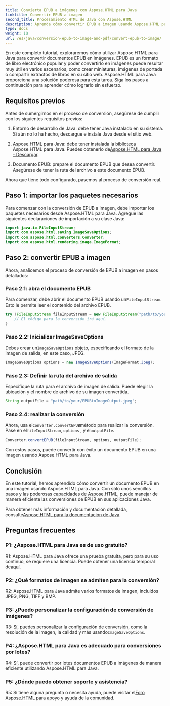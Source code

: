 ```yaml
---
title: Convierta EPUB a imágenes con Aspose.HTML para Java
linktitle: Convertir EPUB a imagen
second_title: Procesamiento HTML de Java con Aspose.HTML
description: Aprenda cómo convertir EPUB a imagen usando Aspose.HTML para Java. Una guía sencilla paso a paso para conversiones eficientes.
type: docs
weight: 10
url: /es/java/conversion-epub-to-image-and-pdf/convert-epub-to-image/
---
```

En este completo tutorial, exploraremos cómo utilizar Aspose.HTML para Java para convertir documentos EPUB en imágenes. EPUB es un formato de libro electrónico popular y poder convertirlo en imágenes puede resultar muy útil en varios escenarios, como crear miniaturas, imágenes de portada o compartir extractos de libros en su sitio web. Aspose.HTML para Java proporciona una solución poderosa para esta tarea. Siga los pasos a continuación para aprender cómo lograrlo sin esfuerzo.

## Requisitos previos

Antes de sumergirnos en el proceso de conversión, asegúrese de cumplir con los siguientes requisitos previos:

1. Entorno de desarrollo de Java: debe tener Java instalado en su sistema. Si aún no lo ha hecho, descargue e instale Java desde el sitio web.

2.  Aspose.HTML para Java: debe tener instalada la biblioteca Aspose.HTML para Java. Puedes obtenerlo de[Aspose.HTML para Java - Descargar](https://releases.aspose.com/html/java/).

3. Documento EPUB: prepare el documento EPUB que desea convertir. Asegúrese de tener la ruta del archivo a este documento EPUB.

Ahora que tiene todo configurado, pasemos al proceso de conversión real.

## Paso 1: importar los paquetes necesarios

Para comenzar con la conversión de EPUB a imagen, debe importar los paquetes necesarios desde Aspose.HTML para Java. Agregue las siguientes declaraciones de importación a su clase Java:

```java
import java.io.FileInputStream;
import com.aspose.html.saving.ImageSaveOptions;
import com.aspose.html.converters.Converter;
import com.aspose.html.rendering.image.ImageFormat;
```

## Paso 2: convertir EPUB a imagen

Ahora, analicemos el proceso de conversión de EPUB a imagen en pasos detallados:

### Paso 2.1: abra el documento EPUB

 Para comenzar, debe abrir el documento EPUB usando un`FileInputStream`. Esto le permite leer el contenido del archivo EPUB.

```java
try (FileInputStream fileInputStream = new FileInputStream("path/to/your/input.epub")) {
    // El código para la conversión irá aquí.
}
```

### Paso 2.2: Inicializar ImageSaveOptions

 Debes crear un`ImageSaveOptions` objeto, especificando el formato de la imagen de salida, en este caso, JPEG.

```java
ImageSaveOptions options = new ImageSaveOptions(ImageFormat.Jpeg);
```

### Paso 2.3: Definir la ruta del archivo de salida

Especifique la ruta para el archivo de imagen de salida. Puede elegir la ubicación y el nombre de archivo de su imagen convertida.

```java
String outputFile = "path/to/your/EPUBtoImageOutput.jpeg";
```

### Paso 2.4: realizar la conversión

 Ahora, usa el`Converter.convertEPUB`método para realizar la conversión. Pase en el`fileInputStream`, `options` , y el`outputFile`.

```java
Converter.convertEPUB(fileInputStream, options, outputFile);
```

Con estos pasos, puede convertir con éxito un documento EPUB en una imagen usando Aspose.HTML para Java.

## Conclusión

En este tutorial, hemos aprendido cómo convertir un documento EPUB en una imagen usando Aspose.HTML para Java. Con sólo unos sencillos pasos y las poderosas capacidades de Aspose.HTML, puede manejar de manera eficiente las conversiones de EPUB en sus aplicaciones Java.

 Para obtener más información y documentación detallada, consulte[Aspose.HTML para la documentación de Java](https://reference.aspose.com/html/java/).

## Preguntas frecuentes

### P1: ¿Aspose.HTML para Java es de uso gratuito?

 R1: Aspose.HTML para Java ofrece una prueba gratuita, pero para su uso continuo, se requiere una licencia. Puede obtener una licencia temporal de[aquí](https://purchase.aspose.com/temporary-license/).

### P2: ¿Qué formatos de imagen se admiten para la conversión?

R2: Aspose.HTML para Java admite varios formatos de imagen, incluidos JPEG, PNG, TIFF y BMP.

### P3: ¿Puedo personalizar la configuración de conversión de imágenes?

 R3: Sí, puedes personalizar la configuración de conversión, como la resolución de la imagen, la calidad y más usando`ImageSaveOptions`.

### P4: ¿Aspose.HTML para Java es adecuado para conversiones por lotes?

R4: Sí, puede convertir por lotes documentos EPUB a imágenes de manera eficiente utilizando Aspose.HTML para Java.

### P5: ¿Dónde puedo obtener soporte y asistencia?

 R5: Si tiene alguna pregunta o necesita ayuda, puede visitar el[Foro Aspose.HTML](https://forum.aspose.com/) para apoyo y ayuda de la comunidad.
